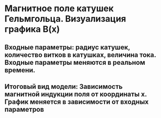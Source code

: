 # Магнитное поле катушек Гельмгольца. Визуализация графика B(x)
## Входные параметры: радиус катушек, количество витков в катушках, величина тока. Входные параметры меняются в реальном времени.
## Итоговый вид модели: Зависимость магнитной индукции поля от координаты x. График меняется в зависимости от входных параметров
